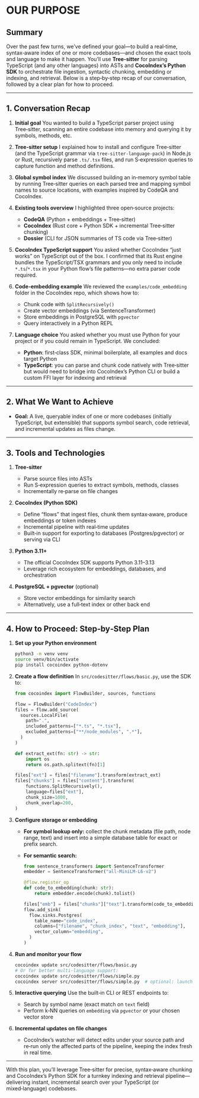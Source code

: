 # OUR PURPOSE
## Summary

Over the past few turns, we’ve defined your goal—to build a real‑time, syntax‑aware index of one or more codebases—and chosen the exact tools and language to make it happen. You’ll use **Tree‑sitter** for parsing TypeScript (and any other languages) into ASTs and **CocoIndex’s Python SDK** to orchestrate file ingestion, syntactic chunking, embedding or indexing, and retrieval. Below is a step‑by‑step recap of our conversation, followed by a clear plan for how to proceed.

---

## 1. Conversation Recap

1. **Initial goal**
   You wanted to build a TypeScript parser project using Tree‑sitter, scanning an entire codebase into memory and querying it by symbols, methods, etc.

2. **Tree‑sitter setup**
   I explained how to install and configure Tree‑sitter (and the TypeScript grammar via `tree-sitter-language-pack`) in Node.js or Rust, recursively parse `.ts/.tsx` files, and run S‑expression queries to capture function and method definitions.

3. **Global symbol index**
   We discussed building an in‑memory symbol table by running Tree‑sitter queries on each parsed tree and mapping symbol names to source locations, with examples inspired by CodeQA and CocoIndex.

4. **Existing tools overview**
   I highlighted three open‑source projects:

   * **CodeQA** (Python + embeddings + Tree‑sitter)
   * **CocoIndex** (Rust core + Python SDK + incremental Tree‑sitter chunking)
   * **Dossier** (CLI for JSON summaries of TS code via Tree‑sitter)

5. **CocoIndex TypeScript support**
   You asked whether CocoIndex “just works” on TypeScript out of the box. I confirmed that its Rust engine bundles the TypeScript/TSX grammars and you only need to include `*.ts`/`*.tsx` in your Python flow’s file patterns—no extra parser code required.

6. **Code‑embedding example**
   We reviewed the `examples/code_embedding` folder in the CocoIndex repo, which shows how to:

   * Chunk code with `SplitRecursively()`
   * Create vector embeddings (via SentenceTransformer)
   * Store embeddings in PostgreSQL with `pgvector`
   * Query interactively in a Python REPL

7. **Language choice**
   You asked whether you must use Python for your project or if you could remain in TypeScript. We concluded:

   * **Python**: first‑class SDK, minimal boilerplate, all examples and docs target Python
   * **TypeScript**: you can parse and chunk code natively with Tree‑sitter but would need to bridge into CocoIndex’s Python CLI or build a custom FFI layer for indexing and retrieval

---

## 2. What We Want to Achieve

* **Goal:** A live, queryable index of one or more codebases (initially TypeScript, but extensible) that supports symbol search, code retrieval, and incremental updates as files change.

---

## 3. Tools and Technologies

1. **Tree‑sitter**

   * Parse source files into ASTs
   * Run S‑expression queries to extract symbols, methods, classes
   * Incrementally re‑parse on file changes

2. **CocoIndex (Python SDK)**

   * Define “flows” that ingest files, chunk them syntax‑aware, produce embeddings or token indexes
   * Incremental pipeline with real‑time updates
   * Built‑in support for exporting to databases (Postgres/pgvector) or serving via CLI

3. **Python 3.11+**

   * The official CocoIndex SDK supports Python 3.11–3.13
   * Leverage rich ecosystem for embeddings, databases, and orchestration

4. **PostgreSQL + pgvector** (optional)

   * Store vector embeddings for similarity search
   * Alternatively, use a full‑text index or other back end

---

## 4. How to Proceed: Step‑by‑Step Plan

1. **Set up your Python environment**

   ```bash
   python3 -m venv venv
   source venv/bin/activate
   pip install cocoindex python-dotenv
   ```

2. **Create a flow definition**
   In `src/codesitter/flows/basic.py`, use the SDK to:

   ```python
   from cocoindex import FlowBuilder, sources, functions

   flow = FlowBuilder("CodeIndex")
   files = flow.add_source(
     sources.LocalFile(
       path=".",
       included_patterns=["*.ts", "*.tsx"],
       excluded_patterns=["**/node_modules", ".*"],
     )
   )

   def extract_ext(fn: str) -> str:
       import os
       return os.path.splitext(fn)[1]

   files["ext"] = files["filename"].transform(extract_ext)
   files["chunks"] = files["content"].transform(
       functions.SplitRecursively(),
       language=files["ext"],
       chunk_size=1000,
       chunk_overlap=200,
   )
   ```

3. **Configure storage or embedding**

   * **For symbol lookup only:** collect the chunk metadata (file path, node range, text) and insert into a simple database table for exact or prefix search.
   * **For semantic search:**

     ```python
     from sentence_transformers import SentenceTransformer
     embedder = SentenceTransformer("all-MiniLM-L6-v2")

     @flow.register_op
     def code_to_embedding(chunk: str):
         return embedder.encode(chunk).tolist()

     files["emb"] = files["chunks"]["text"].transform(code_to_embedding)
     flow.add_sink(
       flow.sinks.Postgres(
         table_name="code_index",
         columns=["filename", "chunk_index", "text", "embedding"],
         vector_column="embedding",
       )
     )
     ```

4. **Run and monitor your flow**

   ```bash
   cocoindex update src/codesitter/flows/basic.py
   # Or for better multi-language support:
   cocoindex update src/codesitter/flows/simple.py
   cocoindex server src/codesitter/flows/simple.py  # optional: launches a REST API for interactive queries
   ```

5. **Interactive querying**
   Use the built‑in CLI or REST endpoints to:

   * Search by symbol name (exact match on `text` field)
   * Perform k‑NN queries on `embedding` via `pgvector` or your chosen vector store

6. **Incremental updates on file changes**

   * CocoIndex’s watcher will detect edits under your source path and re‑run only the affected parts of the pipeline, keeping the index fresh in real time.

---

With this plan, you’ll leverage Tree‑sitter for precise, syntax‑aware chunking and CocoIndex’s Python SDK for a turnkey indexing and retrieval pipeline—delivering instant, incremental search over your TypeScript (or mixed‑language) codebases.
